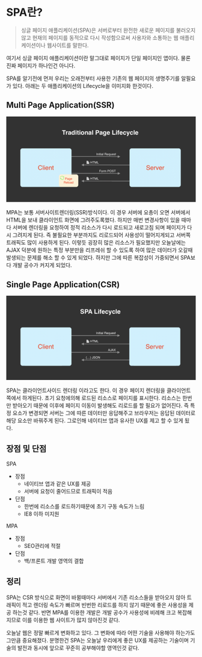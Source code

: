 # SPA란?
> 싱글 페이지 애플리케이션(SPA)은 서버로부터 완전한 새로운 페이지를 불러오지 않고 현재의 페이지를 동적으로 다시 작성함으로써 사용자와 소통하는 웹 애플리케이션이나 웹사이트를 말한다.

여기서 싱글 페이지 애플리케이션이란 말그대로 페이지가 단일 페이지인 앱이다. 물론 진짜 페이지가 하나인건 아니다.

SPA를 알기전에 먼저 우리는 오래전부터 사용한 기존의 웹 페이지의 생명주기를 알필요가 있다. 아래는 두 애플리케이션의 Lifecycle을 이미지화 한것이다.

## Multi Page Application(SSR)
![ssr](./img/ssr.png "SSR")

MPA는 보통 서버사이트렌더링(SSR)방식이다. 이 경우 서버에 요총이 오면 서버에서 HTML을 보내 클라이언트 화면에 그려주도록했다. 하지만 매번 변경사항이 있을 때마다 서버에 렌더링을 요청하여 정적 리소스가 다시 로드되고 새로고침 되며 페이지가 다시 그려지게 된다. 즉 불필요한 부분까지도 리로드되어 사용성이 떨어지게되고 서버쪽 트래픽도 많이 사용하게 된다. 이렇듯 굉장히 많은 리소스가 필요했지만 오늘날에는 AJAX 덕분에 원하는 특정 부분만을 리프레쉬 할 수 있도록 하여 많은 데이터가 오갈때 발생되는 문제를 해소 할 수 있게 되었다. 하지만 그에 따른 복잡성이 가중되면서 SPA보다 개발 공수가 커지게 되었다.

## Single Page Application(CSR)
![csr](./img/csr.png "CSR")

SPA는 클라이언트사이드 렌더링 이라고도 한다. 이 경우 페이지 렌더링을 클라이언트 쪽에서 하게된다. 초기 요청에의해 로드된 리소스로 페이지를 표시한다. 리소스는 한번만 받아오기 때문에 이후에 페이지 이동이 발생해도 리로드를 할 필요가 없어진다. 즉 특정 요소가 변경되면 서버는 그에 따른 데이터만 응답해주고 브라우저는 응답된 데이터로 해당 요소만 바꿔주게 된다. 그로인해 네이티브 앱과 유사한 UX를 제고 할 수 있게 됬다.

## 장점 및 단점
SPA
* 장점
    * 네이티브 앱과 같은 UX를 제공
    * 서버에 요청이 줄어드므로 트래픽이 적음
* 단점
    * 한번에 리소스를 로드하기때문에 초기 구동 속도가 느림
    * IE8 이하 미지원

MPA
* 장점
    * SEO관리에 적절
* 단점
    * 백/프론트 개발 영역의 결합

## 정리
SPA는 CSR 방식으로 화면이 바뀔때마다 서버에서 기존 리소스들을 받아오지 않아 트래픽이 적고 렌더링 속도가 빠르며 빈번한 리로드를 하지 않기 때문에 좋은 사용성을 제공 하는것 같다. 반면 MPA를 이용한 개발은 개발 공수가 사용성에 비례해 크고 복잡해지므로 이를 이용한 웹 사이트가 많지 않아진것 같다.

오늘날 웹은 정말 빠르게 변화하고 있다. 그 변화에 따라 어떤 기술을 사용해야 하는가도 그만큼 중요해졌다. 분명한건 SPA는 오늘날 우리에게 좋은 UX를 제공하는 기술이며 기술의 발전과 동시에 앞으로 꾸준히 공부해야할 영역인것 같다.